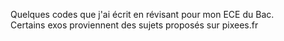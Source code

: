 Quelques codes que j'ai écrit en révisant pour mon ECE du Bac.<br/>
Certains exos proviennent des sujets proposés sur pixees.fr
